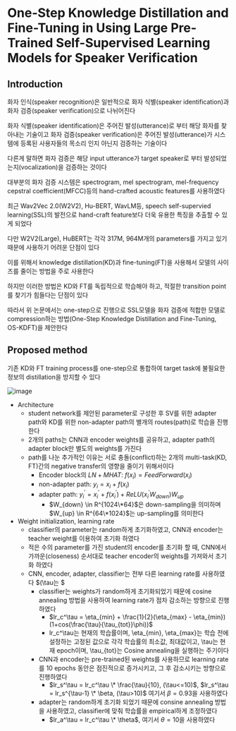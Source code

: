 # One-Step Knowledge Distillation and Fine-Tuning in Using Large Pre-Trained Self-Supervised Learning Models for Speaker Verification

## Introduction

화자 인식(speaker recognition)은 일반적으로 화자 식별(speaker identification)과 화자 검증(speaker verification)으로 나뉘어진다

화자 식별(speaker identification)은 주어진 발성(utterance)로 부터 해당 화자를 찾아내는 기술이고
화자 검증(speaker verification)은 주어진 발성(utterance)가 시스템에 등록된 사용자들의 목소리 인지 아닌지 검증하는 기술이다

다른게 말하면 화자 검증은 해당 input utterance가 target speaker로 부터 발성되었는지(vocalization)을 검증하는 것이다

대부분의 화자 검증 시스템은 spectrogram, mel spectrogram, mel-frequency cepstral coefficient(MFCC)등의 hand-crafted acoustic features를 사용하였다

최근 Wav2Vec 2.0(W2V2), Hu-BERT, WavLM등, speech self-supervied learning(SSL)의 발전으로 hand-craft feature보다 더욱 유용한 특징을 추출할 수 있게 되었다

다만 W2V2(Large), HuBERT는 각각 317M, 964M개의 parameters를 가지고 있기 때문에 사용하기 어려운 단점이 있다

이를 위해서 knowledge distillation(KD)과 fine-tuning(FT)을 사용해서 모델의 사이즈를 줄이는 방법을 주로 사용한다

하지만 이러한 방법은 KD와 FT를 독립적으로 학습해야 하고, 적절한 transition point를 찾기가 힘들다는 단점이 있다

따라서 위 논문에서는 one-step으로 진행으로 SSL모델을 화자 검증에 적합한 모델로 compression하는 방법(One-Step Knowledge Distillation and Fine-Tuning, OS-KDFT)을 제안한다



## Proposed method

기존 KD와 FT training process를 one-step으로 통합하여 target task에 불필요한 정보의 distillation을 방지할 수 있다

![image](https://github.com/kimho1wq/TIL/assets/15611500/027a8447-46ff-4ac4-a2b6-941de4c325dc)

- Architecture
  - student network를 제안된 parameter로 구성한 후 SV를 위한 adapter path와 KD를 위한 non-adapter path의 별개의 routes(path)로 학습을 진행한다
  - 2개의 paths는 CNN과 encoder weights를 공유하고, adapter path의 adapter block만 별도의 weights를 가진다
  - path를 나눈 추가적인 이유는 서로 충돌(conflict)하는 2개의 multi-task(KD, FT)간의 negative transfer의 영향을 줄이기 위해서이다
    - Encoder block의 $LN+MHAT$: $f(x_i) = FeedForward(x_i)$
    - non-adapter path: $y_i = x_i + f(x_i)$
    - adapter path: $y^\prime_i = x_i^\prime + f(x^\prime_i) + ReLU(x^\prime_i W_{down})W_{up}$
      - $W_{down} \in  R^{1024\*64}$은 down-sampling을 의미하며 $W_{up} \in R^{64\*1024}$는 up-sampling를 의미한다 
- Weight initialization, learning rate
  - classifier의 parameter는 random하게 초기화하였고, CNN과 encoder는 teacher weight를 이용하여 초기화 하였다
  - 적은 수의 parameter를 가진 student의 encoder를 초기화 할 때, CNN에서 가까운(closeness) 순서대로 teacher encoder의 weights를 가져와서 초기화 하였다
  - CNN, encoder, adapter, classifier는 전부 다른 learning rate를 사용하였다 $(\tau는 $
    - classifier는 weights가 random하게 초기화되었기 때문에 cosine annealing 방법을 사용하여 learning rate가 점차 감소하는 방향으로 진행하였다
      - $lr_c^\tau = \eta_{min} + \frac{1}{2}(\eta_{max} - \eta_{min})(1+cos(\frac{\tau}{\tau_{tot}}\phi))$
      - lr_c^\tau는 현재의 학습률이며, \eta_{min}, \eta_{max}는 학습 전에 설정하는 고정된 값으로 각각 학습률의 최소값, 최대값이고, \tau는 현재 epoch이며, \tau_{tot}는 Cosine annealing을 실행하는 주기이다
    - CNN과 encoder는 pre-trained된 weights를 사용하므로 learning rate를 10 epochs 동안은 점진적으로 증가시키고, 그 후 감소시키는 방향으로 진행하였다
      - $lr_s^\tau = lr_c^\tau \* \frac{\tau}{10}, (\tau<=10)$, $lr_s^\tau = lr_s^{\tau-1} \* \beta, (\tau>10)$ 여기서 $\beta=0.93$을 사용하였다
    - adapter는 random하게 초기화 되었기 때문에 consine annealing 방법을 사용하였고, classifier에 맞춰 학습률을 empirical하게 조정하였다
      - $lr_a^\tau = lr_c^\tau \* \theta$, 여기서 $\theta=10$을 사용하였다
      











